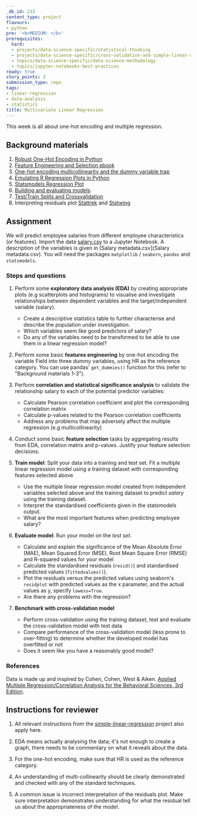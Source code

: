```yaml
---
_db_id: 233
content_type: project
flavours:
- python
pre: '<b>MEDIUM: </b>'
prerequisites:
  hard:
  - projects/data-science-specific/statistical-thinking
  - projects/data-science-specific/cross-validation-and-simple-linear-regression
  - topics/data-science-specific/data-science-methodology
  - topics/jupyter-notebooks-best-practices
ready: true
story_points: 3
submission_type: repo
tags:
- linear-regression
- data-analysis
- statistics
title: Multivariate Linear Regression
---
```


This week is all about one-hot encoding and multiple regression.

## Background materials

1. [Robust One-Hot Encoding in Python](https://blog.cambridgespark.com/robust-one-hot-encoding-in-python-3e29bfcec77e)
2. [Feature Engineering and Selection ebook](http://www.feat.engineering/)
3. [One-hot encoding multicollinearity and the dummy variable trap](https://towardsdatascience.com/one-hot-encoding-multicollinearity-and-the-dummy-variable-trap-b5840be3c41a)
4. [Emulating R Regression Plots in Python](https://medium.com/@emredjan/emulating-r-regression-plots-in-python-43741952c034)
5. [Statsmodels Regression Plot](https://www.statsmodels.org/dev/examples/notebooks/generated/regression_plots.html)
6. [Building and evaluating models](https://www.ritchieng.com/machine-learning-evaluate-linear-regression-model/).
7. [Test/Train Splits and Crossvalidation](https://towardsdatascience.com/train-test-split-and-cross-validation-in-python-80b61beca4b6)
8. Interpreting residuals plot [Stattrek](https://stattrek.com/statistics/dictionary.aspx?definition=residual%20plot) and [Statwing](http://docs.statwing.com/interpreting-residual-plots-to-improve-your-regression/)

## Assignment

We will predict employee salaries from different employee characteristics (or features).
Import the data [salary.csv](salary.csv) to a Jupyter Notebook. A description of the variables is given in [Salary metadata.csv](Salary metadata.csv). You will need the packages `matplotlib` / `seaborn`, `pandas` and `statsmodels`.

### Steps and questions

1. Perform some **exploratory data analysis (EDA)** by creating appropriate plots (e.g scatterplots and histograms) to visualise and investigate relationships between dependent variables and the target/independent variable (salary).

    - Create a descriptive statistics table to further characterise and describe the population under investigation.
    - Which variables seem like good predictors of salary?
    - Do any of the variables need to be transformed to be able to use them in a linear regression model?


2. Perform some basic **features engineering** by one-hot encoding the variable Field into three dummy variables, using HR as the reference category. You can use pandas' `get_dummies()` function for this (refer to "Background materials 1-3").

3. Perform **correlation and statistical significance analysis** to validate the relationship salary to each of the potential predictor variables:

    - Calculate Pearson correlation coefficient and plot the corresponding correlation matrix
    - Calculate p-values related to the Pearson correlation coefficients
    - Address any problems that may adversely affect the multiple regression (e.g multicollinearity)


4. Conduct some basic **feature selection** tasks by aggregating results from EDA, correlation matrix and p-values. Justify your feature selection decisions.

5. **Train model**: Split your data into a training and test set. Fit a multiple linear regression model using a training dataset with corresponding features selected above
    - Use the multiple linear regression model created from independent variables selected above and the training dataset to predict _salary_ using the training dataset.
    - Interpret the standardised coefficients given in the statsmodels output.
    - What are the most important features when predicting employee salary?


6. **Evaluate model**: Run your model on the _test set_.

    - Calculate and explain the significance of the Mean Absolute Error (MAE), Mean Squared Error (MSE), Root Mean Square Error (RMSE) and R-squared values for your model
    - Calculate the standardised residuals (`resid()`) and standardised predicted values (`fittedvalues()`).
    - Plot the residuals versus the predicted values using seaborn's `residplot` with predicted values as the x parameter, and the actual values as y, specify `lowess=True`.
    - Are there any problems with the regression?


7. **Benchmark with cross-validation model**

    - Perform cross-validation using the training dataset, test and evaluate the cross-validation model with test data
    - Compare performance of the cross-validation model (less prone to over-fitting) to determine whether the developed model has overfitted or not
    - Does it seem like you have a reasonably good model?

### References

Data is made up and inspired by Cohen, Cohen, West & Aiken. [Applied Multiple Regression/Correlation Analysis for the Behavioral Sciences, 3rd Edition](https://books.google.co.za/books?hl=en&lr=&id=gkalyqTMXNEC&oi=fnd&pg=PP1&dq=Applied+Multiple+Regression/Correlation+Analysis+for+the+Behavioral+Sciences+r+cran&ots=tRJUV4k7bi&sig=JlckiBj89w1rUBk1e71FKnr3Otg).

## Instructions for reviewer

1. All relevant instructions from the [simple-linear-regression](http://syllabus.africacode.net/projects/data-science-specific/cross-validation-and-simple-linear-regression/index.html) project also apply here.

2. EDA means actually analysing the data; it's not enough to create a graph, there needs to be commentary on what it reveals about the data.

3. For the one-hot encoding, make sure that HR is used as the reference category.

4. An understanding of multi-collinearity should be clearly demonstrated and checked with any of the standard techniques.

5. A common issue is incorrect interpretation of the residuals plot. Make sure interpretation demonstrates understanding for what the residual tell us about the appropriateness of the model.